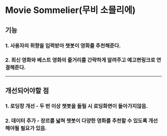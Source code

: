 # Movie Sommelier(무비 소믈리에)

## 기능
### 1. 사용자의 취향을 입력받아 챗봇이 영화를 추천해준다.
### 2. 최신 영화와 베스트 영화의 줄거리를 간략하게 알려주고 예고편링크로 연결해준다.

---------------------------------------------------------------------------------------------

## 개선되어야할 점
### 1. 로딩창 개선 - 두 번 이상 챗봇을 돌릴 시 로딩화면이 돌아가지않음.
### 2. 데이터 추가 - 장르를 넓혀 챗봇이 다양한 영화를 추천할 수 있도록 개선해야될 필요가 있음.
